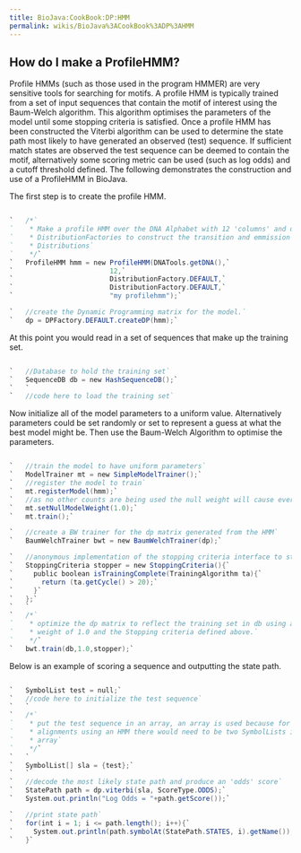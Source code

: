 ```yaml
---
title: BioJava:CookBook:DP:HMM
permalink: wikis/BioJava%3ACookBook%3ADP%3AHMM
---
```


How do I make a ProfileHMM?
---------------------------

Profile HMMs (such as those used in the program HMMER) are very
sensitive tools for searching for motifs. A profile HMM is typically
trained from a set of input sequences that contain the motif of interest
using the Baum-Welch algorithm. This algorithm optimises the parameters
of the model until some stopping criteria is satisfied. Once a profile
HMM has been constructed the Viterbi algorithm can be used to determine
the state path most likely to have generated an observed (test)
sequence. If sufficient match states are observed the test sequence can
be deemed to contain the motif, alternatively some scoring metric can be
used (such as log odds) and a cutoff threshold defined. The following
demonstrates the construction and use of a ProfileHMM in BioJava.

The first step is to create the profile HMM.

```java

`   /*`  
`    * Make a profile HMM over the DNA Alphabet with 12 'columns' and default`  
`    * DistributionFactories to construct the transition and emmission`  
`    * Distributions`  
`    */`  
`   ProfileHMM hmm = new ProfileHMM(DNATools.getDNA(),`  
`                        12,`  
`                        DistributionFactory.DEFAULT,`  
`                        DistributionFactory.DEFAULT,`  
`                        "my profilehmm");`

`   //create the Dynamic Programming matrix for the model.`  
`   dp = DPFactory.DEFAULT.createDP(hmm);`

```

At this point you would read in a set of sequences that make up the
training set.

```java

`   //Database to hold the training set`  
`   SequenceDB db = new HashSequenceDB();`  
`   `  
`   //code here to load the training set`

```

Now initialize all of the model parameters to a uniform value.
Alternatively parameters could be set randomly or set to represent a
guess at what the best model might be. Then use the Baum-Welch Algorithm
to optimise the parameters.

```java

`   //train the model to have uniform parameters`  
`   ModelTrainer mt = new SimpleModelTrainer();`  
`   //register the model to train`  
`   mt.registerModel(hmm);`  
`   //as no other counts are being used the null weight will cause everything to be uniform`  
`   mt.setNullModelWeight(1.0);`  
`   mt.train();`

`   //create a BW trainer for the dp matrix generated from the HMM`  
`   BaumWelchTrainer bwt = new BaumWelchTrainer(dp);`

`   //anonymous implementation of the stopping criteria interface to stop after 20 iterations`  
`   StoppingCriteria stopper = new StoppingCriteria(){`  
`     public boolean isTrainingComplete(TrainingAlgorithm ta){`  
`       return (ta.getCycle() > 20);`  
`     }`  
`   };`  
`   `  
`   /*`  
`    * optimize the dp matrix to reflect the training set in db using a null model`  
`    * weight of 1.0 and the Stopping criteria defined above.`  
`    */`  
`   bwt.train(db,1.0,stopper);`

```

Below is an example of scoring a sequence and outputting the state path.

```java

`   SymbolList test = null;`  
`   //code here to initialize the test sequence`  
`   `  
`   /*`  
`    * put the test sequence in an array, an array is used because for pairwise`  
`    * alignments using an HMM there would need to be two SymbolLists in the `  
`    * array`  
`    */`  
`   `  
`   SymbolList[] sla = {test};`  
`   `  
`   //decode the most likely state path and produce an 'odds' score`  
`   StatePath path = dp.viterbi(sla, ScoreType.ODDS);`  
`   System.out.println("Log Odds = "+path.getScore());`

`   //print state path`  
`   for(int i = 1; i <= path.length(); i++){`  
`     System.out.println(path.symbolAt(StatePath.STATES, i).getName());`  
`   }`

```
